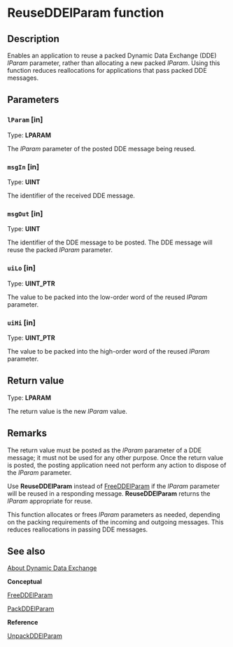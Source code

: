 # ReuseDDElParam function

## Description

Enables an application to reuse a packed Dynamic Data Exchange (DDE) *lParam* parameter, rather than allocating a new packed
*lParam*. Using this function reduces reallocations for applications that pass packed DDE messages.

## Parameters

### `lParam` [in]

Type: **LPARAM**

The
*lParam* parameter of the posted DDE message being reused.

### `msgIn` [in]

Type: **UINT**

The identifier of the received DDE message.

### `msgOut` [in]

Type: **UINT**

The identifier of the DDE message to be posted. The DDE message will reuse the packed
*lParam* parameter.

### `uiLo` [in]

Type: **UINT_PTR**

The value to be packed into the low-order word of the reused
*lParam* parameter.

### `uiHi` [in]

Type: **UINT_PTR**

The value to be packed into the high-order word of the reused
*lParam* parameter.

## Return value

Type: **LPARAM**

The return value is the new
*lParam* value.

## Remarks

The return value must be posted as the
*lParam* parameter of a DDE message; it must not be used for any other purpose. Once the return value is posted, the posting application need not perform any action to dispose of the
*lParam* parameter.

Use **ReuseDDElParam** instead of [FreeDDElParam](https://learn.microsoft.com/windows/desktop/api/dde/nf-dde-freeddelparam) if the
*lParam* parameter will be reused in a responding message. **ReuseDDElParam** returns the
*lParam* appropriate for reuse.

This function allocates or frees
*lParam* parameters as needed, depending on the packing requirements of the incoming and outgoing messages. This reduces reallocations in passing DDE messages.

## See also

[About Dynamic Data Exchange](https://learn.microsoft.com/windows/desktop/dataxchg/about-dynamic-data-exchange)

**Conceptual**

[FreeDDElParam](https://learn.microsoft.com/windows/desktop/api/dde/nf-dde-freeddelparam)

[PackDDElParam](https://learn.microsoft.com/windows/desktop/api/dde/nf-dde-packddelparam)

**Reference**

[UnpackDDElParam](https://learn.microsoft.com/windows/desktop/api/dde/nf-dde-unpackddelparam)